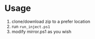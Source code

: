 # Usage
1. clone/download zip to a prefer location
2. run `run_inject.ps1`
3. modify mirror.ps1 as you wish
